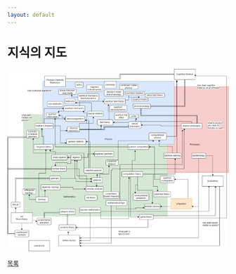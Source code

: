 ```yaml
---
layout: default
---
```

# 지식의 지도

![map](./map.png)

<div class="pagination">
  <a href="{{ '/List/Doodles/doodles.html' | relative_url }}" class="prev-button">목록</a>
</div>